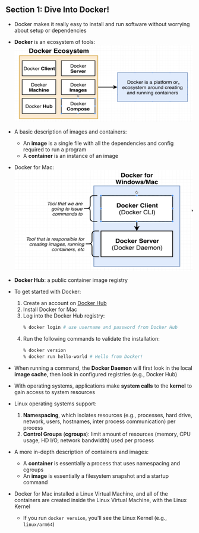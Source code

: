 ## Section 1: Dive Into Docker!

* Docker makes it really easy to install and run software without worrying about setup or dependencies

* **Docker** is an ecosystem of tools:
    ![Graphic of Docker ecosystem](images/docker-ecosystem.png)

* A basic description of images and containers:
    - An **image** is a single file with all the dependencies and config required to run a program
    - A **container** is an instance of an image

* Docker for Mac:
    ![Architecture of Docker for Mac](images/docker-for-mac.png)

* **Docker Hub**: a public container image registry

* To get started with Docker:
    1. Create an account on [Docker Hub](https://hub.docker.com/)
    2. Install Docker for Mac
    3. Log into the Docker Hub registry:
        ```bash
        % docker login # use username and password from Docker Hub
        ```
    4. Run the following commands to validate the installation:
        ```bash
        % docker version
        % docker run hello-world # Hello from Docker!
        ```

* When running a command, the **Docker Daemon** will first look in the local **image cache**, then look in configured registries (e.g., Docker Hub)

* With operating systems, applications make **system calls** to the **kernel** to gain access to system resources

* Linux operating systems support:
    1. **Namespacing**, which isolates resources (e.g., processes, hard drive, network, users, hostnames, inter process communication) per process 
    2. **Control Groups** (**cgroups**): limit amount of resources (memory, CPU usage, HD I/O, network bandwidth) used per process 

* A more in-depth description of containers and images:
    - A **container** is essentially a process that uses namespacing and cgroups
    - An **image** is essentially a filesystem snapshot and a startup command

* Docker for Mac installed a Linux Virtual Machine, and all of the containers are created inside the Linux Virtual Machine, with the Linux Kernel
    - If you run `docker version`, you'll see the Linux Kernel (e.g., `linux/arm64`)